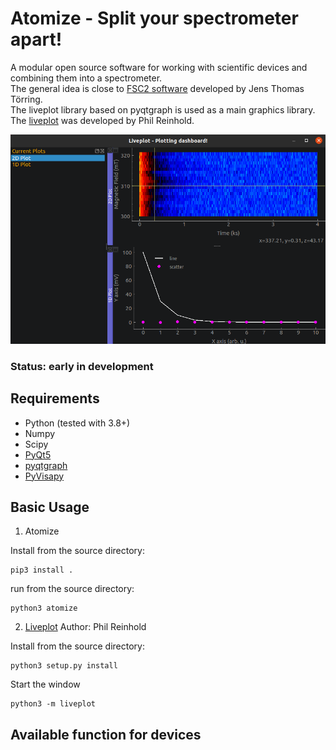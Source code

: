 # Atomize - Split your spectrometer apart!

A modular open source software for working with scientific devices and combining them into a spectrometer.<br/>
The general idea is close to [FSC2 software](http://users.physik.fu-berlin.de/~jtt/fsc2.phtml) developed by Jens Thomas Törring.<br/>
The liveplot library based on pyqtgraph is used as a main graphics library.<br/>
The [liveplot](https://github.com/PhilReinhold/liveplot) was developed by Phil Reinhold.

![](https://github.com/Anatoly1010/liveplot/blob/master/screenshot.png)

### Status: early in development


## Requirements
- Python (tested with 3.8+)
- Numpy
- Scipy
- [PyQt5](http://www.riverbankcomputing.com/software/pyqt/download)
- [pyqtgraph](http://www.pyqtgraph.org)
- [PyVisapy](https://github.com/pyvisa/pyvisa-py)

## Basic Usage

1. Atomize

Install from the source directory:

	pip3 install .

run from the source directory:

	python3 atomize

2. [Liveplot](https://github.com/PhilReinhold/liveplot)  Author: Phil Reinhold

Install from the source directory:

	python3 setup.py install

Start the window

	python3 -m liveplot

## Available function for devices

